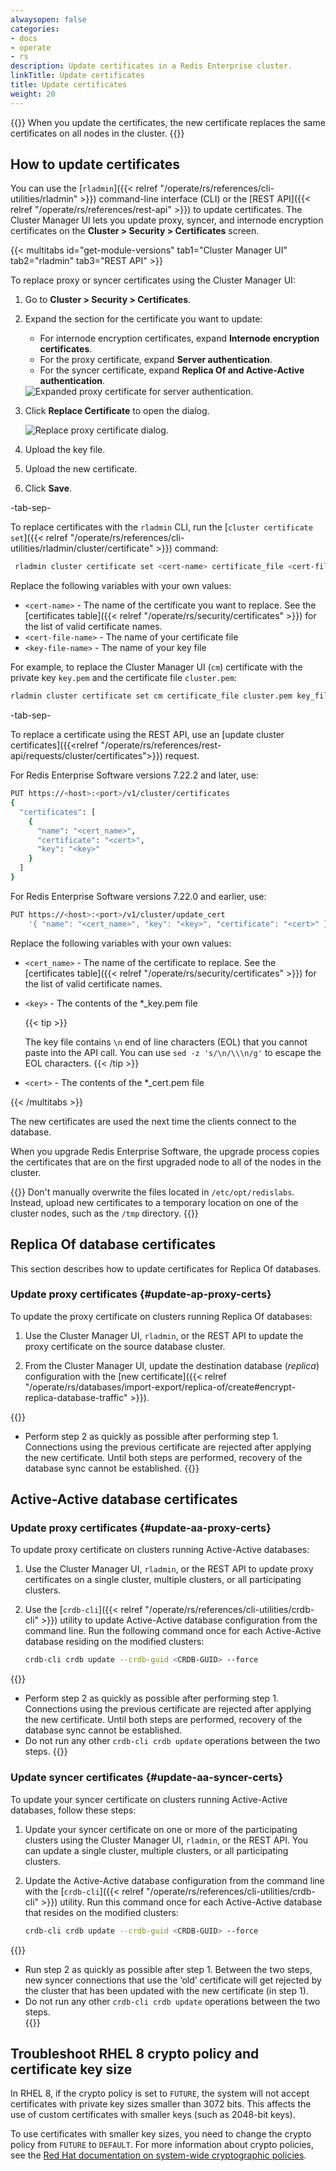 ```yaml
---
alwaysopen: false
categories:
- docs
- operate
- rs
description: Update certificates in a Redis Enterprise cluster.
linkTitle: Update certificates
title: Update certificates
weight: 20
---
```


{{<warning>}}
When you update the certificates, the new certificate replaces the same certificates on all nodes in the cluster.
{{</warning>}}

## How to update certificates

You can use the [`rladmin`]({{< relref "/operate/rs/references/cli-utilities/rladmin" >}}) command-line interface (CLI) or the [REST API]({{< relref "/operate/rs/references/rest-api" >}}) to update certificates. The Cluster Manager UI lets you update proxy, syncer, and internode encryption certificates on the **Cluster > Security > Certificates** screen.

{{< multitabs id="get-module-versions" 
tab1="Cluster Manager UI"
tab2="rladmin"
tab3="REST API" >}}

To replace proxy or syncer certificates using the Cluster Manager UI:

1. Go to **Cluster > Security > Certificates**.

1. Expand the section for the certificate you want to update:
    - For internode encryption certificates, expand **Internode encryption certificates**.
    - For the proxy certificate, expand **Server authentication**.
    - For the syncer certificate, expand **Replica Of and Active-Active authentication**.

    <img src="/images/rs/screenshots/cluster/security-expand-proxy-cert.png" alt="Expanded proxy certificate for server authentication.">

1. Click **Replace Certificate** to open the dialog.

    <img src="/images/rs/screenshots/cluster/security-replace-proxy-cert.png" alt="Replace proxy certificate dialog.">

1. Upload the key file.

1. Upload the new certificate.

1. Click **Save**.

-tab-sep-

To replace certificates with the `rladmin` CLI, run the [`cluster certificate set`]({{< relref "/operate/rs/references/cli-utilities/rladmin/cluster/certificate" >}}) command:

```sh
 rladmin cluster certificate set <cert-name> certificate_file <cert-file-name>.pem key_file <key-file-name>.pem
```

Replace the following variables with your own values:

- `<cert-name>` - The name of the certificate you want to replace. See the [certificates table]({{< relref "/operate/rs/security/certificates" >}}) for the list of valid certificate names.
- `<cert-file-name>` - The name of your certificate file
- `<key-file-name>` - The name of your key file

For example, to replace the Cluster Manager UI (`cm`) certificate with the private key `key.pem` and the certificate file `cluster.pem`:

```sh
rladmin cluster certificate set cm certificate_file cluster.pem key_file key.pem
```

-tab-sep-

To replace a certificate using the REST API, use an [update cluster certificates]({{<relref "/operate/rs/references/rest-api/requests/cluster/certificates">}}) request.

For Redis Enterprise Software versions 7.22.2 and later, use:

```sh
PUT https://<host>:<port>/v1/cluster/certificates
{
  "certificates": [
    {
      "name": "<cert_name>",
      "certificate": "<cert>",
      "key": "<key>"
    }
  ]
}
```

For Redis Enterprise Software versions 7.22.0 and earlier, use:

```sh
PUT https://<host>:<port>/v1/cluster/update_cert
    '{ "name": "<cert_name>", "key": "<key>", "certificate": "<cert>" }'
```

Replace the following variables with your own values:

- `<cert_name>` - The name of the certificate to replace. See the [certificates table]({{< relref "/operate/rs/security/certificates" >}}) for the list of valid certificate names.
- `<key>` - The contents of the \*\_key.pem file

    {{< tip >}}

  The key file contains `\n` end of line characters (EOL) that you cannot paste into the API call.
  You can use `sed -z 's/\n/\\\n/g'` to escape the EOL characters.
  {{< /tip >}}

- `<cert>` - The contents of the \*\_cert.pem file

{{< /multitabs >}}

The new certificates are used the next time the clients connect to the database.

When you upgrade Redis Enterprise Software, the upgrade process copies the certificates that are on the first upgraded node to all of the nodes in the cluster.

{{<note>}}
Don't manually overwrite the files located in `/etc/opt/redislabs`. Instead, upload new certificates to a temporary location on one of the cluster nodes, such as the `/tmp` directory.
{{</note>}}

## Replica Of database certificates

This section describes how to update certificates for Replica Of databases.

### Update proxy certificates {#update-ap-proxy-certs}

To update the proxy certificate on clusters running Replica Of databases:

1. Use the Cluster Manager UI, `rladmin`, or the REST API to update the proxy certificate on the source database cluster.

1. From the Cluster Manager UI, update the destination database (_replica_) configuration with the [new certificate]({{< relref "/operate/rs/databases/import-export/replica-of/create#encrypt-replica-database-traffic" >}}).

{{<note>}}
- Perform step 2 as quickly as possible after performing step 1.  Connections using the previous certificate are rejected after applying the new certificate.  Until both steps are performed, recovery of the database sync cannot be established.
{{</note>}}

## Active-Active database certificates

### Update proxy certificates {#update-aa-proxy-certs}

To update proxy certificate on clusters running Active-Active databases:

1. Use the Cluster Manager UI, `rladmin`, or the REST API to update proxy certificates on a single cluster, multiple clusters, or all participating clusters.

1. Use the [`crdb-cli`]({{< relref "/operate/rs/references/cli-utilities/crdb-cli" >}}) utility to update Active-Active database configuration from the command line. Run the following command once for each Active-Active database residing on the modified clusters:

    ```sh
    crdb-cli crdb update --crdb-guid <CRDB-GUID> --force
    ```

{{<note>}}
- Perform step 2 as quickly as possible after performing step 1.  Connections using the previous certificate are rejected after applying the new certificate.  Until both steps are performed, recovery of the database sync cannot be established.<br/>
- Do not run any other `crdb-cli crdb update` operations between the two steps.
{{</note>}}

### Update syncer certificates {#update-aa-syncer-certs}

To update your syncer certificate on clusters running Active-Active databases, follow these steps:

1. Update your syncer certificate on one or more of the participating clusters using the Cluster Manager UI, `rladmin`, or the REST API. You can update a single cluster, multiple clusters, or all participating clusters.

1. Update the Active-Active database configuration from the command line with the [`crdb-cli`]({{< relref "/operate/rs/references/cli-utilities/crdb-cli" >}}) utility. Run this command once for each Active-Active database that resides on the modified clusters:

    ```sh
    crdb-cli crdb update --crdb-guid <CRDB-GUID> --force
    ```

{{<note>}}
- Run step 2 as quickly as possible after step 1. Between the two steps, new syncer connections that use the ‘old’ certificate will get rejected by the cluster that has been updated with the new certificate (in step 1).<br/>
- Do not run any other `crdb-cli crdb update` operations between the two steps.<br/>
{{</note>}}

## Troubleshoot RHEL 8 crypto policy and certificate key size

In RHEL 8, if the crypto policy is set to `FUTURE`, the system will not accept certificates with private key sizes smaller than 3072 bits. This affects the use of custom certificates with smaller keys (such as 2048-bit keys).

To use certificates with smaller key sizes, you need to change the crypto policy from `FUTURE` to `DEFAULT`. For more information about crypto policies, see the [Red Hat documentation on system-wide cryptographic policies](https://access.redhat.com/documentation/en-us/red_hat_enterprise_linux/8/html/security_hardening/using-the-system-wide-cryptographic-policies_security-hardening).

